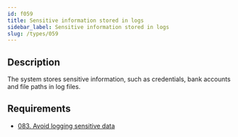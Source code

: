 ```yaml
---
id: f059
title: Sensitive information stored in logs
sidebar_label: Sensitive information stored in logs
slug: /types/059
---
```


## Description

The system stores sensitive information,
such as credentials, bank accounts and file paths in log files.

## Requirements

- [083. Avoid logging sensitive data](/criteria/logs/083)
